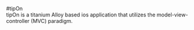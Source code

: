#tipOn			
 tipOn is a titanium Alloy based ios application that utilizes the model-view-controller (MVC) paradigm.
